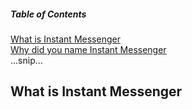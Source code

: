##### Table of Contents  
[What is Instant Messenger](#what-is-instant-messenger)  
[Why did you name Instant Messenger](#emphasis)  
...snip...    
<a name="What is Instant Messenger"/>
## What is Instant Messenger

